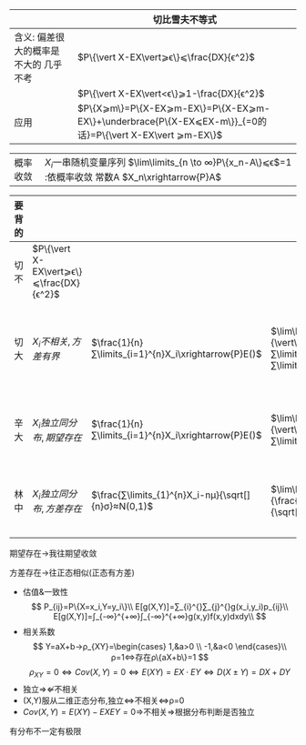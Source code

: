 
||切比雪夫不等式|
|-|-|
|含义: 偏差很大的概率是不大的 几乎不考|$P\{\vert X-EX\vert⩾ϵ\}⩽\frac{DX}{ϵ^2}$
||$P\{\vert X-EX\vert<ϵ\}⩾1-\frac{DX}{ϵ^2}$
|应用| $P\{X⩾m\}=P\{X-EX⩾m-EX\}=P\{X-EX⩾m-EX\}+\underbrace{P\{X-EX⩽EX-m\}}_{=0的话}=P\{\vert X-EX\vert ⩾m-EX\}$

|||
|-|-|
|概率收敛|$X_i$一串随机变量序列 $\lim\limits_{n \to ∞}P\{x_n-A\}⩽ϵ$=1 :依概率收敛 常数A $X_n\xrightarrow{P}A$|


|要背的|||||
|-|-|-|-|-|
|切不|$P\{\vert X-EX\vert⩾ϵ\}⩽\frac{DX}{ϵ^2}$|
|切大|$X_i不相关,方差有界$|$\frac{1}{n}∑\limits_{i=1}^{n}X_i\xrightarrow{P}E()$|$\lim\limits_{n \to ∞}P\{\vert\frac{1}{n}∑\limits_{i=1}^{n}X_i-\frac{1}{n}∑\limits_{i=1}^{n}E(X_i)\vert<ϵ\}=1$|$X_i两不相关,$<br />$D(X_i)⩽C,i=1,2\cdots$|
|辛大|$X_i独立同分布,期望存在$|$\frac{1}{n}∑\limits_{i=1}^{n}X_i\xrightarrow{P}E()$|$\lim\limits_{n \to ∞}P\{\vert\frac{1}{n}∑\limits_{1}^{n}X_i-μ\vert\}=1$|$X_i独立同分布,E(X_i)=μ$
|林中|$X_i独立同分布,方差存在$|$\frac{∑\limits_{1}^{n}X_i-nμ}{\sqrt[]{n}σ}≈N(0,1)$|$\lim\limits_{n \to ∞}P\{\frac{∑\limits_{1}^{n}X_i-nμ}{\sqrt[]{n}σ}⩽x\}=Φ(x)$|$X_i独立同分布,D(X_i)=σ^2$

期望存在→我往期望收敛

方差存在→往正态相似(正态有方差)

- 估值&一致性
    $$
    P_{ij}=P\{X=x_i,Y=y_i\}\\
    E[g(X,Y)]=∑_{i}^{}∑_{j}^{}g(x_i,y_i)p_{ij}\\
    E[g(X,Y)]=∫_{-∞}^{+∞}∫_{-∞}^{+∞}g(x,y)f(x,y)dxdy\\
    $$
- 相关系数
   $$
   Y=aX+b→ρ_{XY}=\begin{cases}
      1,&a>0 \\ -1,&a<0
   \end{cases}\\
   ρ=1⇔存在ρ\{aX+b\}=1
   $$
   $$
   ρ_{XY}=0⇔Cov(X,Y)=0⇔E(XY)=EX\cdot EY⇔D(X±Y)=DX+DY
   $$
- 独立⇒⇍不相关
- (X,Y)服从二维正态分布,独立⇔不相关⇔ρ=0
- $Cov(X,Y)=E(XY)-EXEY=0$⇒不相关⇒根据分布判断是否独立

有分布不一定有极限